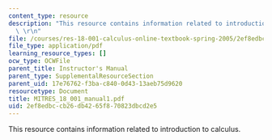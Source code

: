 ```yaml
---
content_type: resource
description: "This resource contains information related to introduction to calculus.\
  \ \r\n"
file: /courses/res-18-001-calculus-online-textbook-spring-2005/2ef8edbccb26db4265f870823dbcd2e5_MITRES_18_001_manual1.pdf
file_type: application/pdf
learning_resource_types: []
ocw_type: OCWFile
parent_title: Instructor's Manual
parent_type: SupplementalResourceSection
parent_uid: 17e76762-f3ba-c840-0d43-13aeb75d9620
resourcetype: Document
title: MITRES_18_001_manual1.pdf
uid: 2ef8edbc-cb26-db42-65f8-70823dbcd2e5
---
```

This resource contains information related to introduction to calculus. 


